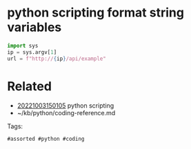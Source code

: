 # python scripting format string variables
```python
import sys
ip = sys.argv[1]
url = f"http://{ip}/api/example"
```

# Related

- [20221003150105](/zet/20221003150105/README.md) python scripting
- ~/kb/python/coding-reference.md

Tags:

    #assorted #python #coding
